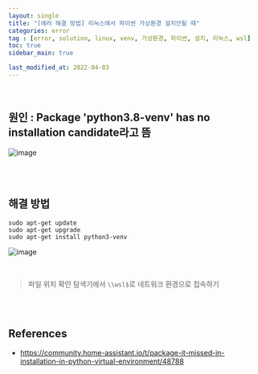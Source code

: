 ```yaml
---
layout: single
title: "[에러 해결 방법] 리눅스에서 파이썬 가상환경 설치안될 때"
categories: error
tag : [error, solution, linux, venv, 가상환경, 파이썬, 설치, 리눅스, wsl]
toc: true
sidebar_main: true

last_modified_at: 2022-04-03
---
```


<br>

## 원인 : Package 'python3.8-venv' has no installation candidate라고 뜸

![image](https://user-images.githubusercontent.com/78655692/147743481-c73e25f9-2639-4382-8cbf-9d78d620fa9d.png)

<br>
<br>

## 해결 방법

```linux
sudo apt-get update
sudo apt-get upgrade
sudo apt-get install python3-venv
```

![image](https://user-images.githubusercontent.com/78655692/147743640-f2ef0b0a-c77b-4fec-b7a1-a0bb6e6cd460.png)

<br>

> 파일 위치 확인
> 탐색기에서 `\\wsl$`로 네트워크 환경으로 접속하기

<br>
<br>

## References

- <https://community.home-assistant.io/t/package-it-missed-in-installation-in-python-virtual-environment/48788>




